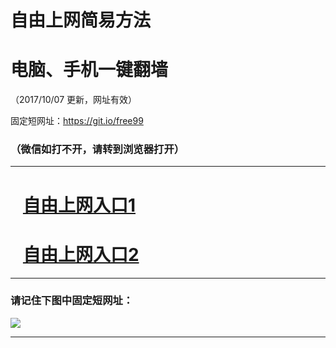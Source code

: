 ﻿# 自由上网简易方法

# 电脑、手机一键翻墙

（2017/10/07 更新，网址有效）

固定短网址：https://git.io/free99

### （微信如打不开，请转到浏览器打开）


***





# &nbsp;&nbsp; <a href="http://ft167148048.fwq-tz-1001.info/fwqtz01.html?t=10070013370 " target="_blank">自由上网入口1</a>
# &nbsp;&nbsp; <a href="http://ft195474205.fwq-tz-1002.info/fwqtz02.html?t=10070018150 " target="_blank">自由上网入口2</a>
***

### 请记住下图中固定短网址：

<img src="https://s3-us-west-2.amazonaws.com/fwq-1001/yjfq-20170905okok.png" /> 


***

